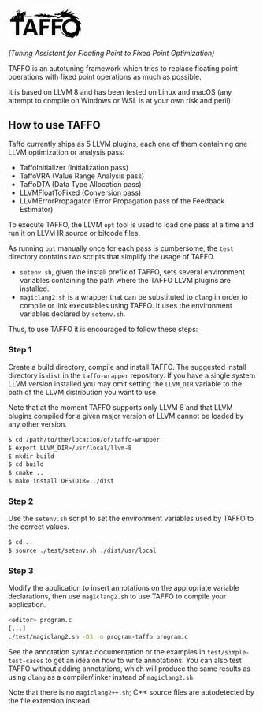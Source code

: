 <img src="_logo/TAFFO-logo-black.png" alt="TAFFO" width=30%>

*(Tuning Assistant for Floating Point to Fixed Point Optimization)*

TAFFO is an autotuning framework which tries to replace floating point operations with fixed point operations as much as possible.

It is based on LLVM 8 and has been tested on Linux and macOS (any attempt to compile on Windows or WSL is at your own risk and peril).

## How to use TAFFO

Taffo currently ships as 5 LLVM plugins, each one of them containing one LLVM optimization or analysis pass:

 - TaffoInitializer (Initialization pass)
 - TaffoVRA (Value Range Analysis pass)
 - TaffoDTA (Data Type Allocation pass)
 - LLVMFloatToFixed (Conversion pass)
 - LLVMErrorPropagator (Error Propagation pass of the Feedback Estimator)

To execute TAFFO, the LLVM `opt` tool is used to load one pass at a time and run it on LLVM IR source or bitcode files.

As running `opt` manually once for each pass is cumbersome, the `test` directory contains two scripts that simplify the usage of TAFFO.

 - `setenv.sh`, given the install prefix of TAFFO, sets several environment variables containing the path where the TAFFO LLVM plugins are installed.
 - `magiclang2.sh` is a wrapper that can be substituted to `clang` in order to compile or link executables using TAFFO. It uses the environment variables declared by `setenv.sh`.

Thus, to use TAFFO it is encouraged to follow these steps:

### Step 1

Create a build directory, compile and install TAFFO.
The suggested install directory is `dist` in the `taffo-wrapper` repository.
If you have a single system LLVM version installed you may omit setting the `LLVM_DIR` variable to the path of the LLVM distribution you want to use.

Note that at the moment TAFFO supports only LLVM 8 and that LLVM plugins compiled for a given major version of LLVM cannot be loaded by any other version.

```sh
$ cd /path/to/the/location/of/taffo-wrapper
$ export LLVM_DIR=/usr/local/llvm-8
$ mkdir build
$ cd build
$ cmake ..
$ make install DESTDIR=../dist
```

### Step 2

Use the `setenv.sh` script to set the environment variables used by TAFFO to the correct values.

```sh
$ cd ..
$ source ./test/setenv.sh ./dist/usr/local
``` 

### Step 3

Modify the application to insert annotations on the appropriate variable declarations, then use `magiclang2.sh` to use TAFFO to compile your application.

```sh
<editor> program.c
[...]
./test/magiclang2.sh -O3 -o program-taffo program.c
```

See the annotation syntax documentation or the examples in `test/simple-test-cases` to get an idea on how to write annotations. You can also test TAFFO without adding annotations, which will produce the same results as using `clang` as a compiler/linker instead of `magiclang2.sh`.

Note that there is no `magiclang2++.sh`; C++ source files are autodetected by the file extension instead.
